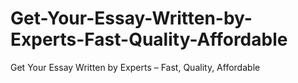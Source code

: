 # Get-Your-Essay-Written-by-Experts-Fast-Quality-Affordable
Get Your Essay Written by Experts – Fast, Quality, Affordable
